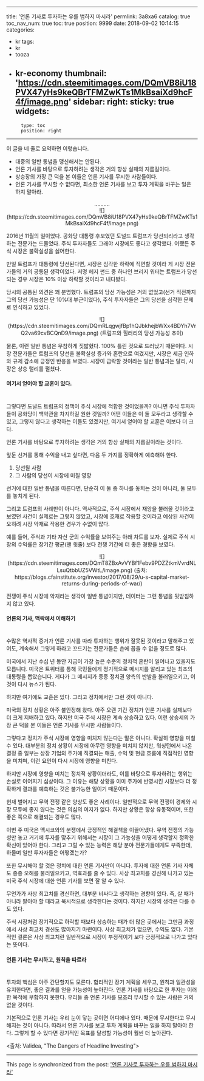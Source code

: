 
---
title: '언론 기사로 투자하는 우를 범하지 마시라'
permlink: 3a8xa6
catalog: true
toc_nav_num: true
toc: true
position: 9999
date: 2018-09-02 10:14:15
categories:
- kr
tags:
- kr
- tooza
- kr-economy
thumbnail: 'https://cdn.steemitimages.com/DQmVB8iU18PVX47yHs9keQBrTFMZwKTs1MkBsaiXd9hcF4f/image.png'
sidebar:
    right:
        sticky: true
widgets:
    -
        type: toc
        position: right
---


이 글을 네 줄로 요약하면 이렇습니다. 

- 대중의 일반 통념을 맹신해서는 안된다.
- 언론 기사를 바탕으로 투자하려는 생각은 거의 항상 실패의 지름길이다.
- 상승장의 가장 큰 덕을 본 이들은 언론 기사를 무시한 사람들이다.
- 언론 기사를 무시할 수 없다면, 최소한 언론 기사를 보고 투자 계획을 바꾸는 일은 하지 말아라.

<center>
..........
</center>

<center>
![](https://cdn.steemitimages.com/DQmVB8iU18PVX47yHs9keQBrTFMZwKTs1MkBsaiXd9hcF4f/image.png)
</center>

2016년 11월의 일이었다. 공화당 대통령 후보였던 도널드 트럼프가 당선되리라고 생각하는 전문가는 드물었다. 주식 투자자들도 그래야 시장에도 좋다고 생각했다. 어쨌든  주식 시장은 불확실성을 싫어한다.  

만일 트럼프가 대통령에 당선된다면, 시장은 심각한 하락에 직면할 것이라 게 시장 전문가들의 거의 공통된 생각이었다. 저명 헤지 펀드 중 하나인 브리지 워터는 트럼프가 당선되는 경우 시장은 10% 이상 하락할 것이라고 내다봤다. 

당시의 공통된 의견은 꽤 분명했다. 트럼프의 당선 가능성은 거의 없었고(선거 직전까지 그의 당선 가능성은 단 10%대 부근이었다), 주식 투자자들은 그의 당선을 심각한 문제로 인식하고 있었다.  

<center> 
![](https://cdn.steemitimages.com/DQmRLqgwjfBp1hQJbkhejbWXx4BDYh7VrQ2va69cvBCQnD9/image.png)
(트럼프와 힐러리의 당선 가능성 추이) 
</center> 

물론, 이런 일반 통념은 무참하게 짓밟혔다. 100% 틀린 것으로 드러났기 때문이다. 시장 전문가들은 트럼프의 당선을 불확실성 증가와 혼란으로 여겼지만, 시장은 세금 인하와 규제 감소에 긍정인 반응을 보였다. 시장이 급락할 것이라는 일반 통념과는 달리, 시장은 상승 랠리를 펼쳤다.  

#### 여기서 얻어야 할 교훈이 있다.  
# 
그렇다면 도널드 트럼프의 정책이 주식 시장에 적합한 것이었을까? 아니면 주식 투자자들이 공화당이 백악관을 차지하길 원한 것일까? 어떤 이들은 이 둘 모두라고 생각할 수 있고, 그렇지 않다고 생각하는 이들도 있겠지만, 여기서 얻어야 할 교훈은 이보다 더 크다.  

언론 기사를 바탕으로 투자하려는 생각은 거의 항상 실패의 지름길이라는 것이다.  

앞둔 선거를 통해 수익을 내고 싶다면, 다음 두 가지를 정확하게 예측해야 한다.  

1. 당선될 사람 
2. 그 사람의 당선이 시장에 미칠 영향 

선거에 대한 일반 통념을 따른다면, 단순히 이 둘 중 하나를 놓치는 것이 아니라, 둘 모두를 놓치게 된다.  

그리고 트럼프의 사례만이 아니다. 역사적으로, 주식 시장에서 재앙을 불러올 것이라고 보였던 사건이 실제로는 그렇지 않았고, 시장에 호재로 작용할 것이라고 예상된 사건이 오히려 시장 악재로 작용한 경우가 수없이 많다.  

예를 들어, 주식과 기타 자산 군의 수익률을 보여주는 아래 차트를 보자. 실제로 주식 시장의 수익률은 장기간 평균(맨 윗줄) 보다 전쟁 기간에 더 좋은 경향을 보였다.  

<center> 
![](https://cdn.steemitimages.com/DQmT8ZBxAvVYBf1Febv9PDZZtkmVvrdNLLsuQtbbUZ5VWtL/image.png)
(출처: https://blogs.cfainstitute.org/investor/2017/08/29/u-s-capital-market-returns-during-periods-of-war/) 
</center> 

전쟁이 주식 시장에 악재라는 생각이 일반 통념이지만, 데이터는 그런 통념을 뒷받침하지 않고 있다. 

#### 언론의 기사, 맥락에서 이해하기 
# 
수많은 역사적 증거가 언론 기사를 따라 투자하는 행위가 잘못된 것이라고 말해주고 있어도, 계속해서 그렇게 하라고 꼬드기는 전문가들은 손에 꼽을 수 없을 정도로 많다.  

미국에서 지난 수십 년 동안 지금이 가장 높은 수준의 정치적 혼란이 일어나고 있을지도 모릅니다. 미국은 트위터를 통해 국민들에게 정기적으로 메시지를 알리고 있는 최초의 대통령을 뽑았습니다. 게다가 그 메시지가 종종 정치권 양측의 반발을 불러일으키고, 이것이 다시 뉴스가 된다.  

하지만 여기에도 교훈은 있다. 그리고 정치에서만 그런 것이 아니다. 

미국의 정치 상황은 아주 불안정해 왔다. 아주 오랜 기간 정치가 언론 기사를 실제보다 더 크게 지배하고 있다. 하지만 미국 주식 시장은 계속 상승하고 있다. 이런 상승세의 가장 큰 덕을 본 이들은 언론 기사를 무시한 사람들이다. 

그렇다고 정치가 주식 시장에 영향을 미치지 않는다는 말은 아니다. 확실히 영향을 미칠 수 있다. 대부분의 정치 상황이 시장에 아무런 영향을 미치지 않지만, 워싱턴에서 나온 결정 중 일부는 상장 기업의 주가에 직결되는 매출, 수익 및 현금 흐름에 직접적인 영향을 미치며, 이런 요인이 다시 시장에 영향을 미친다.  

하지만 시장에 영향을 미치는 정치적 상황이더라도, 이를 바탕으로 투자하려는 행위는 손실로 이어지기 십상이다. 그 이유는 해당 상황을 이미 주가에 반영시킨 시장보다 더 정확하게 결과를 예측하는 것은 불가능한 일이기 때문이다. 

현재 벌어지고 무역 전쟁 같은 양상도 좋은 사례이다. 일반적으로 무역 전쟁이 경제와 시장 모두에 좋지 않다는 것은 의심의 여지가 없다. 하지만 상황은 항상 유동적이며, 또한 좋은 쪽으로 해결되는 경우도 많다.  

이번 주 미국은 멕시코와의 분쟁에서 긍정적인 해결책을 이끌어냈다. 무역 전쟁의 가능성만 놓고 거기에 투자를 맞추기 위해서는 시장이 그 가능성을 어떻게 생각할지 정확한 확신이 있어야 한다. 그리고 그럴 수 있는 능력은 해당 분야 전문가들에게도 부족한데, 하물며 일반 투자자들은 어떻겠는가?

또한 무시해야 할 것은 정치에 대한 언론 기사만이 아니다. 투자에 대한 언론 기사 자체도 종종 오해를 불러일으키고, 역효과를 줄 수 있다. 사상 최고치를 경신해 나가고 있는 미국 주식 시장에 대한 언론 기사를 보면 잘 알 수 있다. 

무언가가 사상 최고치를 경신하면, 대부분 비싸다고 생각하는 경향이 있다. 즉, 살 때가 아니라 팔아야 할 때라고 묵시적으로 생각한다는 것이다. 하지만 시장의 생각은 다를 수도 있다.  

주식 시장처럼 장기적으로 하락할 때보다 상승하는 때가 더 많은 곳에서는 그만큼 과정에서 사상 최고치 경신도 많아지기 마련이다. 사상 최고치가 없으면, 수익도 없다. 기본적인 결론은 사상 최고치란 일반적으로 시장이 부정적이기 보다 긍정적으로 나가고 있다는 뜻이다.  

#### 언론 기사는 무시하고, 원칙을 따르라 
# 
투자의 핵심은 아주 간단할지도 모른다. 합리적인 장기 계획을 세우고, 원칙과 일관성을 유지한다면, 좋은 결과를 얻을 가능성이 높아진다. 언론 기사를 바탕으로 한 투자는 이러한 목적에 부합하지 못한다. 우리들 중 언론 기사를 모조리 무시할 수 있는 사람은 거의 없을 것이다.  

기본적으로 언론 기사는 우리 눈이 닿는 곳이면 어디에나 있다. 때문에 무시한다고 무시해지는 것이 아니다. 따라서 언론 기사를 보고 투자 계획을 바꾸는 일을 하지 말아야 한다. 그렇게 할 수 있다면 장기적인 목표를 달성할 가능성이 훨씬 더 높아진다. 

<출처: Validea, "The Dangers of Headline Investing">

- - -

This page is synchronized from the post: ['언론 기사로 투자하는 우를 범하지 마시라'](https://steemit.com/@pius.pius/3a8xa6)
